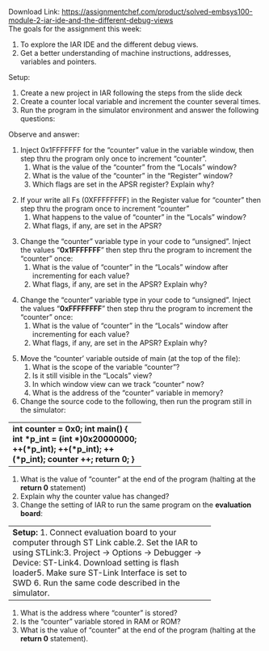 Download Link: https://assignmentchef.com/product/solved-embsys100-module-2-iar-ide-and-the-different-debug-views
<br>
The goals for the assignment this week:

<ol>

 <li>To explore the IAR IDE and the different debug views.</li>

 <li>Get a better understanding of machine instructions, addresses, variables and pointers.</li>

</ol>

Setup:

<ol>

 <li>Create a new project in IAR following the steps from the slide deck</li>

 <li>Create a counter local variable and increment the counter several times.</li>

 <li>Run the program in the simulator environment and answer the following questions:</li>

</ol>

Observe and answer:

<ol>

 <li>Inject 0x1FFFFFFF for the “counter” value in the variable window, then step thru the program only once to increment “counter”.

  <ol>

   <li>What is the value of the “counter” from the “Locals” window?</li>

   <li>What is the value of the “counter” in the “Register” window?</li>

   <li>Which flags are set in the APSR register? Explain why?</li>

  </ol></li>

</ol>

<ol start="2">

 <li>If your write all Fs (0XFFFFFFFF) in the Register value for “counter” then step thru the program once to increment “counter”

  <ol>

   <li>What happens to the value of “counter” in the “Locals” window?</li>

   <li>What flags, if any, are set in the APSR?</li>

  </ol></li>

</ol>

<ol start="3">

 <li>Change the “counter” variable type in your code to “unsigned”. Inject the values “<strong>0x1FFFFFFF</strong>” then step thru the program to increment the “counter” once:

  <ol>

   <li>What is the value of “counter” in the “Locals” window after incrementing for each value?</li>

   <li>What flags, if any, are set in the APSR? Explain why?</li>

  </ol></li>

</ol>

<ol start="4">

 <li>Change the “counter” variable type in your code to “unsigned”. Inject the values “<strong>0xFFFFFFFF</strong>” then step thru the program to increment the “counter” once:

  <ol>

   <li>What is the value of “counter” in the “Locals” window after incrementing for each value?</li>

   <li>What flags, if any, are set in the APSR? Explain why?</li>

  </ol></li>

</ol>

<ol start="5">

 <li>Move the “counter’ variable outside of main (at the top of the file):

  <ol>

   <li>What is the scope of the variable “counter”?</li>

   <li>Is it still visible in the “Locals” view?</li>

   <li>In which window view can we track “counter” now?</li>

   <li>What is the address of the “counter” variable in memory?</li>

  </ol></li>

 <li>Change the source code to the following, then run the program still in the simulator:</li>

</ol>

<table width="247">

 <tbody>

  <tr>

   <td width="247"><strong>int counter = 0x0; int main() { </strong><strong>int *p_int = (int *)0x20000000; </strong><strong>++(*p_int); </strong><strong>++(*p_int); ++(*p_int); counter ++; </strong><strong>return 0; </strong><strong>} </strong></td>

  </tr>

 </tbody>

</table>




<ol>

 <li>What is the value of “counter” at the end of the program (halting at the <strong>return 0</strong> statement)</li>

 <li>Explain why the counter value has changed?</li>

 <li>Change the setting of IAR to run the same program on the <strong>evaluation board</strong>:</li>

</ol>

<table width="385">

 <tbody>

  <tr>

   <td width="385"><strong>Setup: </strong>1.       Connect evaluation board to your computer through ST Link cable.2.       Set the IAR to using STLink:3.       Project -&gt; Options -&gt; Debugger -&gt; Device: ST-Link4.       Download setting is flash loader5.       Make sure ST-Link Interface is set to SWD 6. Run the same code described in the simulator. </td>

  </tr>

 </tbody>

</table>




<ol>

 <li>What is the address where “counter” is stored?</li>

 <li>Is the “counter” variable stored in RAM or ROM?</li>

 <li>What is the value of “counter” at the end of the program (halting at the <strong>return 0</strong> statement).</li>

</ol>


